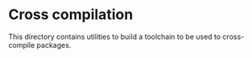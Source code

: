 # Cross compilation

This directory contains utilities to build a toolchain to be used to cross-compile packages.
